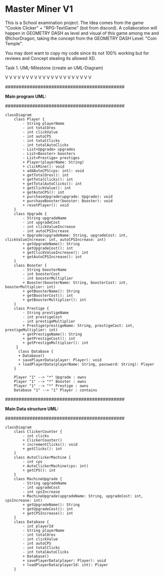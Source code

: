 # Master Miner V1

This is a School examination project.
The Idea comes from the game "Cookie Clicker" + "RPG-TextGame" (bot from discord).
A collaboration will happen in GEOMETRY DASH as level and visual of this game among me and @IchorDragon, taking the concept from the GEOMETRY DASH Level: "Coin Temple".

You may dont want to copy my code since its not 100% working but for reviews and Concept stealing its allowed XD.






Task 1. UML-Milestone (create an UML-Diagram)

V V V V V V V V V V V V V V V V V V V V V

############################################

**Main program UML:**

############################################



```mermaid
classDiagram
    class Player {
        - String playerName
        - int totalOres
        - int clickValue
        - int autoCPS
        - int totalClicks
        - int totalAutoClicks
        - List<Upgrade> upgrades
        - List<Booster> boosters
        - List<Prestige> prestiges
        + Player(playerName: String)
        + clickMine(): void
        + addAutoCPS(cps: int): void
        + getTotalOres(): int
        + getTotalClicks(): int
        + getTotalAutoClicks(): int
        + getClickValue(): int
        + getAutoCPS(): int
        + purchaseUpgrade(upgrade: Upgrade): void
        + purchaseBooster(booster: Booster): void
        + resetPlayer(): void
    }
    class Upgrade {
        - String upgradeName
        - int upgradeCost
        - int clickValueIncrease
        - int autoCPSIncrease
        + Upgrade(upgradeName: String, upgradeCost: int, clickValueIncrease: int, autoCPSIncrease: int)
        + getUpgradeName(): String
        + getUpgradeCost(): int
        + getClickValueIncrease(): int
        + getAutoCPSIncrease(): int
    }
    class Booster {
        - String boosterName
        - int boosterCost
        - int boosterMultiplier
        + Booster(boosterName: String, boosterCost: int, boosterMultiplier: int)
        + getBoosterName(): String
        + getBoosterCost(): int
        + getBoosterMultiplier(): int
    }
    class Prestige {
        - String prestigeName
        - int prestigeCost
        - int prestigeMultiplier
        + Prestige(prestigeName: String, prestigeCost: int, prestigeMultiplier: int)
        + getPrestigeName(): String
        + getPrestigeCost(): int
        + getPrestigeMultiplier(): int
     } 
      class Database { 
      + Database() 
      + savePlayerData(player: Player): void 
      + loadPlayerData(playerName: String, password: String): Player
    }

    Player "1" --> "*" Upgrade : owns
    Player "1" --> "*" Booster : owns
    Player "1" --> "*" Prestige : owns
    Database "1" --> "1" Player : contains
```


############################################

**Main Data structure UML:**

############################################

```mermaid
classDiagram
    class ClickerCounter {
        - int clicks
        + ClickerCounter()
        + incrementClicks(): void
        + getClicks(): int
    }
    class AutoClickerMachine {
        - int cps
        + AutoClickerMachine(cps: int)
        + getCPS(): int
    }
    class MachineUpgrade {
        - String upgradeName
        - int upgradeCost
        - int cpsIncrease
        + MachineUpgrade(upgradeName: String, upgradeCost: int, cpsIncrease: int)
        + getUpgradeName(): String
        + getUpgradeCost(): int
        + getCPSIncrease(): int
    }
    class Database {
        - int playerId
        - String playerName
        - int totalOres
        - int clickValue
        - int autoCPS
        - int totalClicks
        - int totalAutoClicks
        + Database()
        + savePlayerData(player: Player): void
        + loadPlayerData(playerId: int): Player
    }
```
